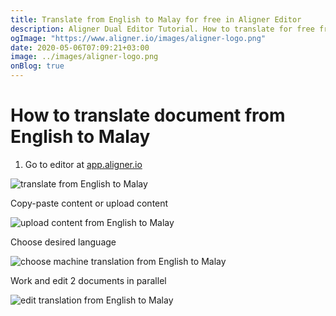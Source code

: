 ```yaml
---
title: Translate from English to Malay for free in Aligner Editor
description: Aligner Dual Editor Tutorial. How to translate for free from English to Malay. Aligner is multilingual document management platform. 
ogImage: "https://www.aligner.io/images/aligner-logo.png"
date: 2020-05-06T07:09:21+03:00
image: ../images/aligner-logo.png
onBlog: true
---
```


# How to translate document from English to Malay

1. Go to editor at [app.aligner.io](https://app.aligner.io "Aligner App web page")

![translate from English to Malay](../aligner-blank-editor.png "translate from English to Malay")

Copy-paste content or upload content

![upload content from English to Malay](../aligner-uploaded-document.png "upload content from English to Malay")

Choose desired language

![choose machine translation from English to Malay](../aligner-language-dropdown.png "choose machine translation from English to Malay")

Work and edit 2 documents in parallel

![edit translation from English to Malay](../aligner-double-sitded-editor.png "edit translation from English to Malay")

